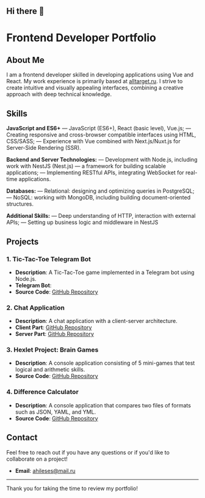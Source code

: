 ## Hi there 👋

# Frontend Developer Portfolio

## About Me
I am a frontend developer skilled in developing applications using Vue and React. My work experience is primarily based at [alltarget.ru](https://alltarget.ru). I strive to create intuitive and visually appealing interfaces, combining a creative approach with deep technical knowledge.

## Skills
**JavaScript and ES6+**
— JavaScript (ES6+), React (basic level), Vue.js;
— Creating responsive and cross-browser compatible interfaces using HTML, CSS/SASS;
— Experience with Vue combined with Next.js/Nuxt.js for Server-Side Rendering (SSR).

**Backend and Server Technologies:**
— Development with Node.js, including work with NestJS (Nest.js) — a framework for building scalable applications;
— Implementing RESTful APIs, integrating WebSocket for real-time applications.

**Databases:**
— Relational: designing and optimizing queries in PostgreSQL;
— NoSQL: working with MongoDB, including building document-oriented structures.

**Additional Skills:**
— Deep understanding of HTTP, interaction with external APIs;
— Setting up business logic and middleware in NestJS

## Projects
### 1. Tic-Tac-Toe Telegram Bot
- **Description**: A Tic-Tac-Toe game implemented in a Telegram bot using Node.js.
- **Telegram Bot**:
- **Source Code**: [GitHub Repository](https://github.com/Tokimikichika/telegram-bot-tictactoe)

### 2. Chat Application
- **Description**: A chat application with a client-server architecture.
- **Client Part**: [GitHub Repository](https://github.com/Tokimikichika/chat-client)
- **Server Part**: [GitHub Repository](https://github.com/Tokimikichika/chat-server)

### 3. Hexlet Project: Brain Games
- **Description**: A console application consisting of 5 mini-games that test logical and arithmetic skills.
- **Source Code**: [GitHub Repository](https://github.com/Tokimikichika/frontend-project-lvl1)

### 4. Difference Calculator
- **Description**: A console application that compares two files of formats such as JSON, YAML, and YML.
- **Source Code**: [GitHub Repository](https://github.com/Tokimikichika/fullstack-javascript-project-46)

## Contact
Feel free to reach out if you have any questions or if you'd like to collaborate on a project!

- **Email**: [ahileses@mail.ru](mailto:ahileses@mail.ru)

---

Thank you for taking the time to review my portfolio!
